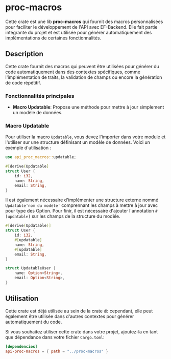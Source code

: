 # proc-macros

Cette crate est une lib **proc-macros** qui fournit des macros personnalisées pour faciliter le développement de l'API avec EF-Backend. Elle fait partie intégrante du projet et est utilisée pour générer automatiquement des implémentations de certaines fonctionnalités.

## Description

Cette crate fournit des macros qui peuvent être utilisées pour générer du code automatiquement dans des contextes spécifiques, comme l'implémentation de traits, la validation de champs ou encore la génération de code répétitif.

### Fonctionnalités principales

- **Macro Updatable**: Propose une méthode pour mettre à jour simplement un modèle de données.

### Macro Updatable

Pour utiliser la macro `Updatable`, vous devez l'importer dans votre module et l'utiliser sur une structure définisant un modèle de données. Voici un exemple d'utilisation :

```rust
use api_proc_macros::updatable;

#[derive(Updatable]
struct User {
    id: i32,
    name: String,
    email: String,
}
```

Il est également nécessaire d'implémenter une structure externe nommé `Updatable'nom du modèle'` comprennant les champs à mettre à jour avec pour type des Option<T>.
Pour finir, il est nécessaire d'ajouter l'annotation `#[updatable]` sur les champs de la structure du modèle.

```rust
#[derive(Updatable)]
struct User {
    id: i32,
    #[updatable]
    name: String,
    #[updatable]
    email: String,
}

struct UpdatableUser {
    name: Option<String>,
    email: Option<String>,
}
```

## Utilisation

Cette crate est déjà utilisée au sein de la crate `db` cependant, elle peut également être utilisée dans d'autres contextes pour générer automatiquement du code.

Si vous souhaitez utiliser cette crate dans votre projet, ajoutez-la en tant que dépendance dans votre fichier `Cargo.toml`:

```toml
[dependencies]
api-proc-macros = { path = "../proc-macros" }
```
